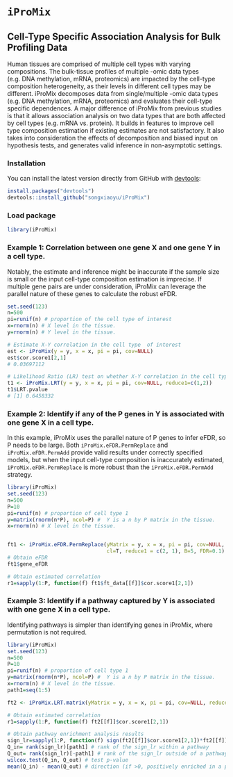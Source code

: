 
<!-- README.md is generated from README.Rmd. Please edit that file -->

# `iProMix`

## Cell-Type Specific Association Analysis for Bulk Profiling Data

Human tissues are comprised of multiple cell types with varying
compositions. The bulk-tissue profiles of multiple -omic data types
(e.g. DNA methylation, mRNA, proteomics) are impacted by the cell-type
composition heterogeneity, as their levels in different cell types may
be different. iProMix decomposes data from single/multiple -omic data
types (e.g. DNA methylation, mRNA, proteomics) and evaluates their
cell-type specific dependences. A major difference of iProMix from
previous studies is that it allows association analysis on two data
types that are both affected by cell types (e.g. mRNA vs. protein). It
builds in features to improve cell type composition estimation if
existing estimates are not satisfactory. It also takes into
consideration the effects of decomposition and biased input on
hypothesis tests, and generates valid inference in non-asymptotic
settings.

### Installation

You can install the latest version directly from GitHub with
[devtools](https://github.com/hadley/devtools):

``` r
install.packages("devtools")
devtools::install_github("songxiaoyu/iProMix")
```

### Load package

``` r
library(iProMix)
```

### Example 1: Correlation between one gene X and one gene Y in a cell type.

Notably, the estimate and inference might be inaccurate if the sample
size is small or the input cell-type composition estimation is
imprecise. If multiple gene pairs are under consideration, iProMix can
leverage the parallel nature of these genes to calculate the robust
eFDR.

``` r
set.seed(123)
n=500
pi=runif(n) # proportion of the cell type of interest
x=rnorm(n) # X level in the tissue. 
y=rnorm(n) # Y level in the tissue. 

# Estimate X-Y correlation in the cell type  of interest
est <- iProMix(y = y, x = x, pi = pi, cov=NULL)
est$cor.score1[2,1] 
# 0.03697112 

# Likelihood Ratio (LR) test on whether X-Y correlation in the cell type of interest is significantly different from zero.
t1 <- iProMix.LRT(y = y, x = x, pi = pi, cov=NULL, reduce1=c(1,2))
t1$LRT.pvalue
# [1] 0.6458332
```

### Example 2: Identify if any of the P genes in Y is associated with one gene X in a cell type.

In this example, iProMix uses the parallel nature of P genes to infer
eFDR, so P needs to be large. Both `iProMix.eFDR.PermReplace` and
`iProMix.eFDR.PermAdd` provide valid results under correctly specified
models, but when the input cell-type composition is inaccurately
estimated, `iProMix.eFDR.PermReplace` is more robust than the
`iProMix.eFDR.PermAdd` strategy.

``` r
library(iProMix)
set.seed(123)
n=500
P=10
pi=runif(n) # proportion of cell type 1
y=matrix(rnorm(n*P), ncol=P) #  Y is a n by P matrix in the tissue. 
x=rnorm(n) # X level in the tissue. 


ft1 <- iProMix.eFDR.PermReplace(yMatrix = y, x = x, pi = pi, cov=NULL, 
                                cl=T, reduce1 = c(2, 1), B=5, FDR=0.1)
# Obtain eFDR 
ft1$gene_eFDR

# Obtain estimated correlation
r1=sapply(1:P, function(f) ft1$ft_data[[f]]$cor.score1[2,1])
```

### Example 3: Identify if a pathway captured by Y is associated with one gene X in a cell type.

Identifying pathways is simpler than identifying genes in iProMix, where
permutation is not required.

``` r
library(iProMix)
set.seed(123)
n=500
P=10
pi=runif(n) # proportion of cell type 1
y=matrix(rnorm(n*P), ncol=P) #  Y is a n by P matrix in the tissue. 
x=rnorm(n) # X level in the tissue. 
path1=seq(1:5)

ft2 <- iProMix.LRT.matrix(yMatrix = y, x = x, pi = pi, cov=NULL, reduce1=c(1,2), cl=T)

# Obtain estimated correlation
r1=sapply(1:P, function(f) ft2[[f]]$cor.score1[2,1])

# Obtain pathway enrichment analysis results
sign_lr=sapply(1:P, function(f) sign(ft2[[f]]$cor.score1[2,1])*ft2[[f]]$LRT) # signed likelihood ratio statistics
Q_in= rank(sign_lr)[path1] # rank of the sign_lr within a pathway 
Q_out= rank(sign_lr)[-path1] # rank of the sign_lr outside of a pathway 
wilcox.test(Q_in, Q_out) # test p-value 
mean(Q_in) - mean(Q_out) # direction (if >0, positively enriched in a pathway)
```

